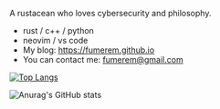 A rustacean who loves cybersecurity and philosophy.

- rust / c++ / python
- neovim / vs code
- My blog: https://fumerem.github.io
- You can contact me: fumerem@gmail.com

[![Top Langs](https://github-readme-stats.vercel.app/api/top-langs/?username=fumerem&hide=css,html,javascript&layout=compact)](https://github.com/anuraghazra/github-readme-stats)

![Anurag's GitHub stats](https://github-readme-stats.vercel.app/api?username=fumerem&show_icons=true&theme=material-palenight)


